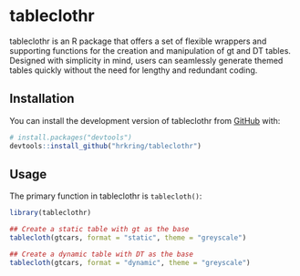 
# tableclothr

<!-- badges: start -->
<!-- badges: end -->

tableclothr is an R package that offers a set of flexible wrappers and supporting
functions for the creation and manipulation of gt and DT tables. Designed
with  simplicity in mind, users can seamlessly generate themed tables
quickly without the need for lengthy and redundant coding.

## Installation

You can install the development version of tableclothr from [GitHub](https://github.com/) with:

``` r
# install.packages("devtools")
devtools::install_github("hrkring/tableclothr")
```

## Usage

The primary function in tableclothr is `tablecloth()`:

``` r
library(tableclothr)

## Create a static table with gt as the base
tablecloth(gtcars, format = "static", theme = "greyscale")

## Create a dynamic table with DT as the base
tablecloth(gtcars, format = "dynamic", theme = "greyscale")
```

